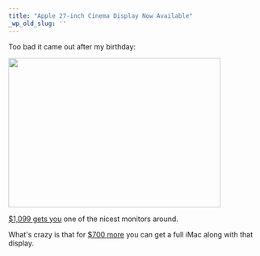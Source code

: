 ```yaml
---
title: "Apple 27-inch Cinema Display Now Available"
_wp_old_slug: ''
---
```

<p>Too bad it came out after my birthday:</p>
<p><img src="https://chrisenns.com/wp-content/uploads/2010/09/27inchdisplay.jpg" alt="" title="27inchdisplay" width="420" height="295" class="aligncenter size-full wp-image-14879" /></p>
<p><a href="http://store.apple.com/ca/product/MC007?mco=MTkwMzgyNjg">$1,099 gets you</a> one of the nicest monitors around.</p>
<p>What's crazy is that for <a href="http://store.apple.com/ca/browse/home/shop_mac/family/imac?mco=MTcyMTgwNTQ">$700 more</a> you can get a full iMac along with that display.</p>
